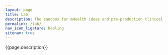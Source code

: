 ```yaml
---
layout: page
title: Lab
description: The sandbox for mHealth ideas and pre-production clinical tools
permalink: /lab/
nav_icon_ligature: healing
sitenav: true
---
```


{{page.description}}
